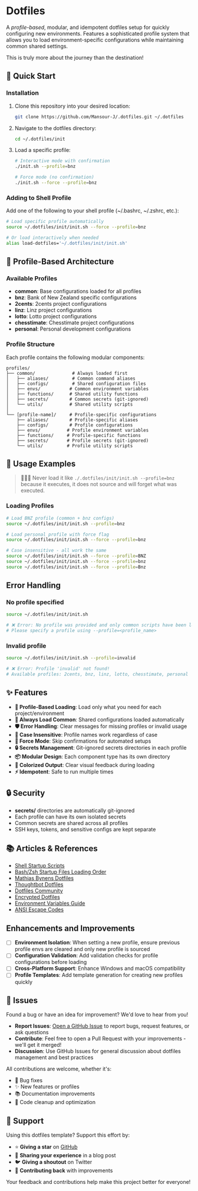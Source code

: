 # Dotfiles
A *profile-based*, modular, and idempotent dotfiles setup for quickly configuring new environments. Features a sophisticated profile system that allows you to load environment-specific configurations while maintaining common shared settings.

This is truly more about the journey than the destination!

## 🚀 Quick Start

### Installation
1. Clone this repository into your desired location:
   ```bash
   git clone https://github.com/Mansour-J/.dotfiles.git ~/.dotfiles
   ```

2. Navigate to the dotfiles directory:
   ```bash
   cd ~/.dotfiles/init
   ```

3. Load a specific profile:
   ```bash
   # Interactive mode with confirmation
   ./init.sh --profile=bnz
   
   # Force mode (no confirmation)
   ./init.sh --force --profile=bnz
   ```


### Adding to Shell Profile
Add one of the following to your shell profile (~/.bashrc, ~/.zshrc, etc.):

```bash
# Load specific profile automatically
source ~/.dotfiles/init/init.sh --force --profile=bnz

# Or load interactively when needed
alias load-dotfiles='~/.dotfiles/init/init.sh'
```

## 📁 Profile-Based Architecture

### Available Profiles
- **common**: Base configurations loaded for all profiles
- **bnz**: Bank of New Zealand specific configurations
- **2cents**: 2cents project configurations  
- **linz**: Linz project configurations
- **lotto**: Lotto project configurations
- **chesstimate**: Chesstimate project configurations
- **personal**: Personal development configurations

### Profile Structure

Each profile contains the following modular components:
```
profiles/
├── common/              # Always loaded first
│   ├── aliases/         # Common command aliases
│   ├── configs/         # Shared configuration files
│   ├── envs/           # Common environment variables
│   ├── functions/      # Shared utility functions
│   ├── secrets/        # Common secrets (git-ignored)
│   └── utils/          # Shared utility scripts
│
└── [profile-name]/     # Profile-specific configurations
    ├── aliases/        # Profile-specific aliases
    ├── configs/        # Profile configurations
    ├── envs/          # Profile environment variables
    ├── functions/     # Profile-specific functions
    ├── secrets/       # Profile secrets (git-ignored)
    └── utils/         # Profile utility scripts
```
## 🎯 Usage Examples

> 🚨🚨🚨 Never load it like `./.dotfiles/init/init.sh --profile=bnz` because it executes, it does not source and will forget what was executed.

### Loading Profiles

```bash
# Load BNZ profile (common + bnz configs)
source ~/.dotfiles/init/init.sh --profile=bnz

# Load personal profile with force flag
source ~/.dotfiles/init/init.sh --force --profile=bnz

# Case insensitive - all work the same
source ~/.dotfiles/init/init.sh --force --profile=BNZ
source ~/.dotfiles/init/init.sh --force --profile=bnz
source ~/.dotfiles/init/init.sh --force --profile=Bnz
```

## Error Handling

### No profile specified
```bash
source ~/.dotfiles/init/init.sh

# ❌ Error: No profile was provided and only common scripts have been loaded.
# Please specify a profile using --profile=<profile_name>
```

### Invalid profile
```bash
source ~/.dotfiles/init/init.sh --profile=invalid

# ❌ Error: Profile 'invalid' not found!
# Available profiles: 2cents, bnz, linz, lotto, chesstimate, personal
```

## ✨ Features

- **🎯 Profile-Based Loading**: Load only what you need for each project/environment
- **🔄 Always Load Common**: Shared configurations loaded automatically
- **🛡️ Error Handling**: Clear messages for missing profiles or invalid usage
- **📝 Case Insensitive**: Profile names work regardless of case
- **🚀 Force Mode**: Skip confirmations for automated setups
- **🔒 Secrets Management**: Git-ignored secrets directories in each profile
- **📦 Modular Design**: Each component type has its own directory
- **🎨 Colorized Output**: Clear visual feedback during loading
- **⚡ Idempotent**: Safe to run multiple times

## 🔒 Security

- **secrets/** directories are automatically git-ignored
- Each profile can have its own isolated secrets
- Common secrets are shared across all profiles
- SSH keys, tokens, and sensitive configs are kept separate

## 📚 Articles & References

- [Shell Startup Scripts](https://blog.flowblok.id.au/2013-02/shell-startup-scripts.html)
- [Bash/Zsh Startup Files Loading Order](https://shreevatsa.wordpress.com/2008/03/30/zshbash-startup-files-loading-order-bashrc-zshrc-etc/)
- [Mathias Bynens Dotfiles](https://github.com/mathiasbynens/dotfiles)
- [Thoughtbot Dotfiles](https://github.com/thoughtbot/dotfiles)
- [Dotfiles Community](https://dotfiles.github.io/)
- [Encrypted Dotfiles](https://abdullah.today/encrypted-dotfiles/)
- [Environment Variables Guide](https://www3.ntu.edu.sg/home/ehchua/programming/howto/Environment_Variables.html#zz-2.1)
- [ANSI Escape Codes](https://www.lihaoyi.com/post/BuildyourownCommandLinewithANSIescapecodes.html)

## Enhancements and Improvements

- [ ] **Environment Isolation**: When setting a new profile, ensure previous profile envs are cleared and only new profile is sourced
- [ ] **Configuration Validation**: Add validation checks for profile configurations before loading
- [ ] **Cross-Platform Support**: Enhance Windows and macOS compatibility
- [ ] **Profile Templates**: Add template generation for creating new profiles quickly

## 🐛 Issues

Found a bug or have an idea for improvement? We'd love to hear from you!

- **Report Issues**: [Open a GitHub Issue](https://github.com/Mansour-J/.dotfiles/issues) to report bugs, request features, or ask questions
- **Contribute**: Feel free to open a Pull Request with your improvements - we'll get it merged!
- **Discussion**: Use GitHub Issues for general discussion about dotfiles management and best practices

All contributions are welcome, whether it's:
- 🐛 Bug fixes
- ✨ New features or profiles
- 📚 Documentation improvements
- 🎨 Code cleanup and optimization

## 💬 Support

Using this dotfiles template? Support this effort by:
- ⭐ **Giving a star** on [GitHub](https://github.com/Mansour-J/.dotfiles)
- 📝 **Sharing your experience** in a blog post
- 🐦 **Giving a shoutout** on Twitter
- 🤝 **Contributing back** with improvements

Your feedback and contributions help make this project better for everyone!